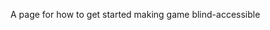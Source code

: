 <!---Created by Panote Nuchprayoon - 2023-->
A page for how to get started making game blind-accessible

